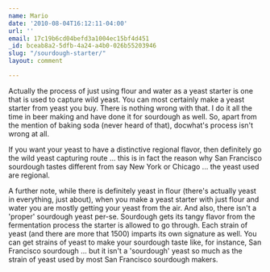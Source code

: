 ```yaml
---
name: Mario
date: '2010-08-04T16:12:11-04:00'
url: ''
email: 17c19b6cd04befd3a1004ec15bf4d451
_id: bceab8a2-5dfb-4a24-a4b0-026b55203946
slug: "/sourdough-starter/"
layout: comment

---
```


Actually the process of just using flour and water as a yeast starter is one that is used to capture wild yeast. You can most certainly make a yeast starter from yeast you buy. There is nothing wrong with that. I do it all the time in beer making and have done it for sourdough as well. So, apart from the mention of baking soda (never heard of that), docwhat's process isn't wrong at all.

If you want your yeast to have a distinctive regional flavor, then definitely go the wild yeast capturing route ... this is in fact the reason why San Francisco sourdough tastes different from say New York or Chicago ... the yeast used are regional.

A further note, while there is definitely yeast in flour (there's actually yeast in everything, just about), when you make a yeast starter with just flour and water you are mostly getting your yeast from the air. And also, there isn't a 'proper' sourdough yeast per-se. Sourdough gets its tangy flavor from the fermentation process the starter is allowed to go through. Each strain of yeast (and there are more that 1500) imparts its own signature as well. You can get strains of yeast to make your sourdough taste like, for instance, San Francisco sourdough ... but it isn't a 'sourdough' yeast so much as the strain of yeast used by most San Francisco sourdough makers.
